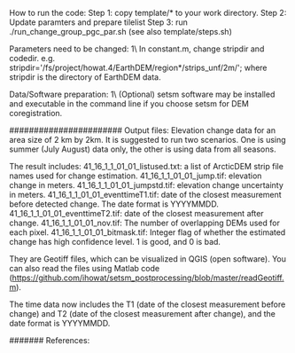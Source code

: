 How to run the code:
Step 1: copy template/* to your work directory.
Step 2: Update paramters and prepare tilelist
Step 3: run ./run_change_group_pgc_par.sh (see also template/steps.sh)

Parameters need to be changed:
1\ In constant.m, change stripdir and codedir.
e.g. stripdir='/fs/project/howat.4/EarthDEM/region*/strips_unf/2m/';
         where stripdir is the directory of EarthDEM data.

Data/Software preparation:
1\ (Optional) setsm software may be installed and executable in the command line if you choose setsm for DEM coregistration. 

#######################
Output files: Elevation change data for an area size of 2 km by 2km.
It is suggested to run two scenarios. One is using summer (July August) data only, the other is using data from all seasons.

The result includes:
41_16_1_1_01_01_listused.txt: a list of ArcticDEM strip file names used for change estimation.
41_16_1_1_01_01_jump.tif: elevation change in meters.
41_16_1_1_01_01_jumpstd.tif: elevation change uncertainty in meters.
41_16_1_1_01_01_eventtimeT1.tif: date of the closest measurement before detected change. The date format is YYYYMMDD.
41_16_1_1_01_01_eventtimeT2.tif: date of the closest measurement after change. 
41_16_1_1_01_01_nov.tif: The number of overlapping DEMs used for each pixel.
41_16_1_1_01_01_bitmask.tif: Integer flag of whether the estimated change has high confidence level. 1 is good, and 0 is bad.

They are Geotiff files, which can be visualized in QGIS (open software). You can also read the files using Matlab code (https://github.com/ihowat/setsm_postprocessing/blob/master/readGeotiff.m).

The time data now includes the T1 (date of the closest measurement before change) and T2 (date of the closest measurement after change), and the date format is YYYYMMDD.

#######
References:


